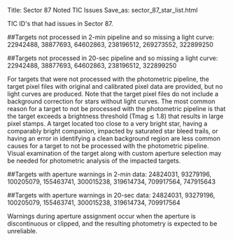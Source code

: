 Title: Sector 87 Noted TIC Issues
Save_as: sector_87_star_list.html

TIC ID's that had issues in Sector 87.

##Targets not processed in 2-min pipeline and so missing a light curve:
22942488,
38877693,
64602863,
238196512,
269273552,
322899250

##Targets not processed in 20-sec pipeline and so missing a light curve:
22942488,
38877693,
64602863,
238196512,
322899250

For targets that were not processed with the photometric pipeline, the target pixel files
with original and calibrated pixel data are provided, but no light curves are produced. Note
that the target pixel files do not include a background correction for stars without light
curves. The most common reason for a target to not be processed with the photometric
pipeline is that the target exceeds a brightness threshold (Tmag ≲ 1.8) that results in
large pixel stamps. A target located too close to a very bright star, having a comparably
bright companion, impacted by saturated star bleed trails, or having an error in identifying
a clean background region are less common causes for a target to not be processed with
the photometric pipeline. Visual examination of the target along with custom aperture
selection may be needed for photometric analysis of the impacted targets.

##Targets with aperture warnings in 2-min data: 
24824031,
93279196,
100205079,
155463741,
300015238,
319614734,
709917564,
747915643

##Targets with aperture warnings in 20-sec data: 
24824031,
93279196,
100205079,
155463741,
300015238,
319614734,
709917564

Warnings during
aperture assignment occur when the aperture is discontinuous or clipped, and the resulting
photometry is expected to be unreliable.